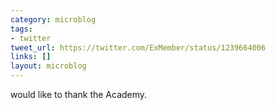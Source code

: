 ```yaml
---
category: microblog
tags:
- twitter
tweet_url: https://twitter.com/ExMember/status/1239664006
links: []
layout: microblog
---
```

would like to thank the Academy.
